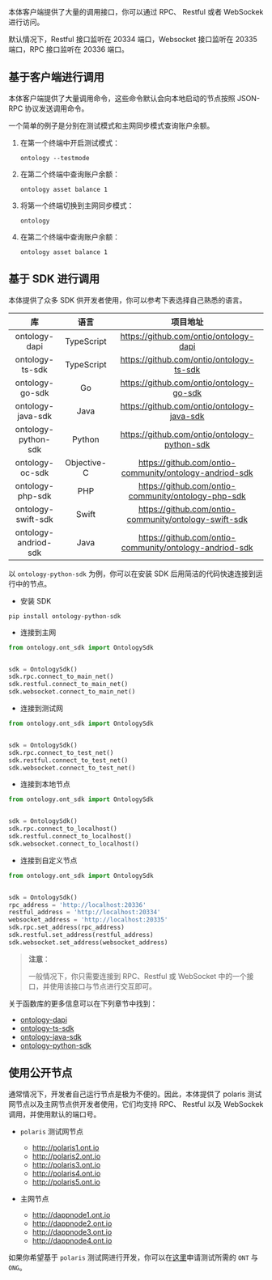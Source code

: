 
本体客户端提供了大量的调用接口，你可以通过 RPC、 Restful 或者 WebSockek 进行访问。

默认情况下，Restful 接口监听在 20334 端口，Websocket 接口监听在 20335 端口，RPC 接口监听在 20336 端口。

## 基于客户端进行调用

本体客户端提供了大量调用命令，这些命令默认会向本地启动的节点按照 JSON-RPC 协议发送调用命令。

一个简单的例子是分别在测试模式和主网同步模式查询账户余额。

1. 在第一个终端中开启测试模式：

   ```shell
   ontology --testmode
   ```

2. 在第二个终端中查询账户余额：

   ```shell
   ontology asset balance 1
   ```

3. 将第一个终端切换到主网同步模式：

   ```shell
   ontology
   ```

4. 在第二个终端中查询账户余额：

   ```shell
   ontology asset balance 1
   ```

## 基于 SDK 进行调用

本体提供了众多 SDK 供开发者使用，你可以参考下表选择自己熟悉的语言。

|          库          |    语言     |                        项目地址                         |
| :------------------: | :---------: | :-----------------------------------------------------: |
|    ontology-dapi     | TypeScript  |         https://github.com/ontio/ontology-dapi          |
|   ontology-ts-sdk    | TypeScript  |        https://github.com/ontio/ontology-ts-sdk         |
|   ontology-go-sdk    |     Go      |        https://github.com/ontio/ontology-go-sdk         |
|  ontology-java-sdk   |    Java     |       https://github.com/ontio/ontology-java-sdk        |
| ontology-python-sdk  |   Python    |      https://github.com/ontio/ontology-python-sdk       |
|   ontology-oc-sdk    | Objective-C | https://github.com/ontio-community/ontology-andriod-sdk |
|   ontology-php-sdk   |     PHP     |   https://github.com/ontio-community/ontology-php-sdk   |
|  ontology-swift-sdk  |    Swift    |  https://github.com/ontio-community/ontology-swift-sdk  |
| ontology-andriod-sdk |    Java     | https://github.com/ontio-community/ontology-andriod-sdk |

以 `ontology-python-sdk` 为例，你可以在安装 SDK 后用简洁的代码快速连接到运行中的节点。

- 安装 SDK

```shell
pip install ontology-python-sdk
```

- 连接到主网

```python
from ontology.ont_sdk import OntologySdk


sdk = OntologySdk()
sdk.rpc.connect_to_main_net()
sdk.restful.connect_to_main_net()
sdk.websocket.connect_to_main_net()
```

- 连接到测试网

```python
from ontology.ont_sdk import OntologySdk


sdk = OntologySdk()
sdk.rpc.connect_to_test_net()
sdk.restful.connect_to_test_net()
sdk.websocket.connect_to_test_net()
```

- 连接到本地节点

```python
from ontology.ont_sdk import OntologySdk


sdk = OntologySdk()
sdk.rpc.connect_to_localhost()
sdk.restful.connect_to_localhost()
sdk.websocket.connect_to_localhost()
```

- 连接到自定义节点

```python
from ontology.ont_sdk import OntologySdk


sdk = OntologySdk()
rpc_address = 'http://localhost:20336'
restful_address = 'http://localhost:20334'
websocket_address = 'http://localhost:20335'
sdk.rpc.set_address(rpc_address)
sdk.restful.set_address(restful_address)
sdk.websocket.set_address(websocket_address)
```

> **注意**：
>
> 一般情况下，你只需要连接到 RPC、Restful 或 WebSocket 中的一个接口，并使用该接口与节点进行交互即可。

关于函数库的更多信息可以在下列章节中找到：

- [ontology-dapi](docs-cn/SDKs/ontology-dapi.md)
- [ontology-ts-sdk](docs-cn/SDKs/ts-sdk.md)
- [ontology-java-sdk](docs-cn/SDKs/java-sdk.md)
- [ontology-python-sdk](docs-cn/SDKs/python-sdk.md)

## 使用公开节点

通常情况下，开发者自己运行节点是极为不便的。因此，本体提供了 polaris 测试网节点以及主网节点供开发者使用，它们均支持 RPC、 Restful 以及 WebSockek 调用，并使用默认的端口号。

- `polaris` 测试网节点
  - http://polaris1.ont.io
  - http://polaris2.ont.io
  - http://polaris3.ont.io
  - http://polaris4.ont.io
  - http://polaris5.ont.io

- 主网节点
  - http://dappnode1.ont.io
  - http://dappnode2.ont.io
  - http://dappnode3.ont.io
  - http://dappnode4.ont.io

如果你希望基于 `polaris` 测试网进行开发，你可以在[这里](https://developer.ont.io/applyOng)申请测试所需的 `ONT` 与 `ONG`。
